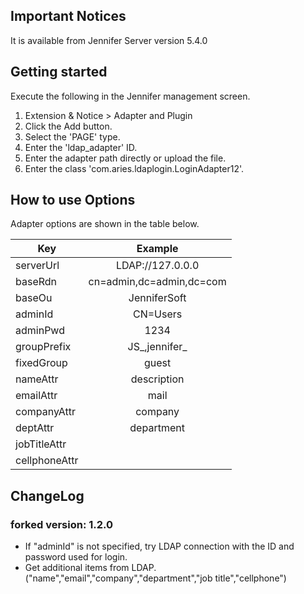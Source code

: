 ## Important Notices

It is available from Jennifer Server version 5.4.0


## Getting started

Execute the following in the Jennifer management screen.

 1. Extension & Notice > Adapter and Plugin
 2. Click the Add button.
 3. Select the 'PAGE' type.
 4. Enter the 'ldap_adapter' ID.
 5. Enter the adapter path directly or upload the file.
 6. Enter the class 'com.aries.ldaplogin.LoginAdapter12'.


## How to use Options

Adapter options are shown in the table below.

| Key           | Example       |
| ------------- |:-------------:|
| serverUrl     | LDAP://127.0.0.0 |
| baseRdn       | cn=admin,dc=admin,dc=com |
| baseOu        | JenniferSoft  |
| adminId       | CN=Users      |
| adminPwd      | 1234          |
| groupPrefix   | JS_,jennifer_ |
| fixedGroup    | guest         |
| nameAttr      | description   |
| emailAttr     | mail          |
| companyAttr   | company       |
| deptAttr      | department    |
| jobTitleAttr  |               |
| cellphoneAttr |               |


## ChangeLog

### forked version: 1.2.0
- If "adminId" is not specified, try LDAP connection with the ID and password used for login.
- Get additional items from LDAP. ("name","email","company","department","job title","cellphone")
